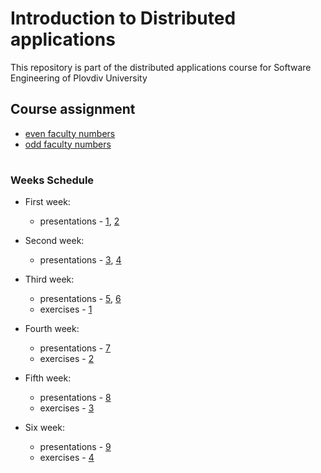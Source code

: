 # Introduction to Distributed applications
This repository is part of the distributed applications course for Software Engineering of Plovdiv University



## Course assignment
* [even faculty numbers](https://github.com/pkyurkchiev/distributed-applications-for-se/tree/master/tasks/task_even.md)
* [odd faculty numbers](https://github.com/pkyurkchiev/distributed-applications-for-se/tree/master/tasks/task_odd.md)



#
### Weeks Schedule

* First week: 
  * presentations - [1](https://github.com/pkyurkchiev/distributed-applications-for-se/tree/master/presentations/Lecture-01.pdf), [2](https://github.com/pkyurkchiev/distributed-applications-for-se/tree/master/presentations/Lecture-02.pdf)
  
* Second week:
  * presentations - [3](https://github.com/pkyurkchiev/distributed-applications-for-se/tree/master/presentations/Lecture-03.pdf), [4](https://github.com/pkyurkchiev/distributed-applications-for-se/tree/master/presentations/Lecture-04.pdf)
 
* Third week:
  * presentations - [5](https://github.com/pkyurkchiev/distributed-applications-for-se/tree/master/presentations/Lecture-05.pdf), [6](https://github.com/pkyurkchiev/distributed-applications-for-se/tree/master/presentations/Lecture-06.pdf)
  * exercises - [1](https://github.com/pkyurkchiev/distributed-applications-for-se/tree/master/exercises/week_01)

* Fourth week:
  * presentations - [7](https://github.com/pkyurkchiev/distributed-applications-for-se/tree/master/presentations/Lecture-07.pdf)
  * exercises - [2](https://github.com/pkyurkchiev/distributed-applications-for-se/tree/master/exercises/week_02)

* Fifth week:
  * presentations - [8](https://github.com/pkyurkchiev/distributed-applications-for-se/tree/master/presentations/Lecture-08.pdf)
  * exercises - [3](https://github.com/pkyurkchiev/distributed-applications-for-se/tree/master/exercises/week_03)

* Six week:
  * presentations - [9](https://github.com/pkyurkchiev/distributed-applications-for-se/tree/master/presentations/Lecture-09.pdf)
  * exercises - [4](https://github.com/pkyurkchiev/distributed-applications-for-se/tree/master/exercises/week_04)
